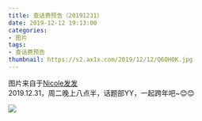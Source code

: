 ```yaml
---
title: 查话费预告（20191231）
date: 2019-12-12 19:13:00
categories:
- 图片
tags:
- 查话费预告
thumbnail: https://s2.ax1x.com/2019/12/12/Q6OH0K.jpg
---
```


图片来自于<a href="https://www.weibo.com/u/5116747587" target="_blank">Nicole发发</a><br/>2019.12.31，周二晚上八点半，话题部YY，一起跨年吧~😊😊

![](https://s2.ax1x.com/2019/12/12/Q6OH0K.jpg)
